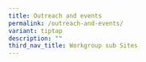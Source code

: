 ```yaml
---
title: Outreach and events
permalink: /outreach-and-events/
variant: tiptap
description: ""
third_nav_title: Workgroup sub Sites
---
```

